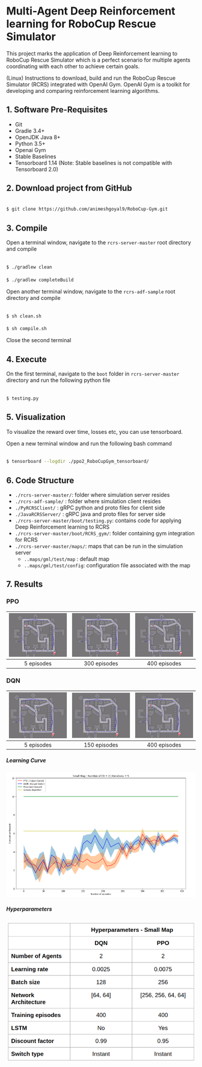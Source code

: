 # Multi-Agent Deep Reinforcement learning for RoboCup Rescue Simulator

This project marks the application of Deep Reinforcement learning to RoboCup Rescue Simulator which is a perfect scenario for multiple agents coordinating with each other to achieve certain goals. 


(Linux) Instructions to download, build and run the RoboCup Rescue Simulator (RCRS) integrated with OpenAI Gym. OpenAI Gym is a toolkit for developing and comparing reinforcement learning algorithms.

## 1. Software Pre-Requisites

* Git
* Gradle 3.4+
* OpenJDK Java 8+
* Python 3.5+
* Openai Gym
* Stable Baselines
* Tensorboard 1.14 (Note: Stable baselines is not compatible with Tensorboard 2.0) 

## 2. Download project from GitHub

```bash

$ git clone https://github.com/animeshgoyal9/RoboCup-Gym.git

``` 

## 3. Compile

Open a terminal window, navigate to the `rcrs-server-master` root directory and compile 

```bash 

$ ./gradlew clean

$ ./gradlew completeBuild

```

Open another terminal window, navigate to the `rcrs-adf-sample` root directory and compile 

```bash 

$ sh clean.sh

$ sh compile.sh

```

Close the second terminal

## 4. Execute

On the first terminal, navigate to the `boot` folder in  `rcrs-server-master` directory and run the following python file 

```bash

$ testing.py

``` 

## 5. Visualization

To visualize the reward over time, losses etc, you can use tensorboard. 

Open a new terminal window and run the following bash command

```bash

$ tensorboard --logdir ./ppo2_RoboCupGym_tensorboard/

``` 

## 6. Code Structure

- `./rcrs-server-master/`: folder where simulation server resides
- `./rcrs-adf-sample/`   : folder where simulation client resides
- `./PyRCRSClient/`      : gRPC python and proto files for client side 
- `./JavaRCRSServer/`          : gRPC java and proto files for server side
- `./rcrs-server-master/boot/testing.py`: contains code for applying Deep Reinforcement learning to RCRS
- `./rcrs-server-master/boot/RCRS_gym/`: folder containing gym integration for RCRS
- `./rcrs-server-master/maps/`: maps that can be run in the simulation server
   - `..maps/gml/test/map` : default map 
   - `..maps/gml/test/config`: configuration file associated with the map

## 7. Results 


### PPO 
| <img src="/Images/GIFs/NoTrained.gif" width = "250"/>  |  <img src="/Images/GIFs/PartiallyTrained.gif" width = "250px" /> | <img src="/Images/GIFs/FullyTrained.gif" width="250px" /> |
|:---:|:---:|:---:|
| 5 episodes | 300 episodes | 400 episodes |


### DQN

| <img src="/Images/GIFs/DQN_Episode 5.gif" width = "250" />   | <img src="/Images/GIFs/DQN_Episode 150.gif" width = "250px" /> | <img src="/Images/GIFs/DQN_Episode 250.gif" width="250px" /> |
|:---:|:---:|:---:|
| 5 episodes| 150 episodes | 400 episodes |


##### Learning Curve

<img src="/Images/Graphs/LearningCurve_SmallMap.png" />

##### Hyperparameters

<img src="/Images/Graphs/Hyperparameters.png" />



